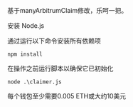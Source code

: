 
基于manyArbitrumClaim修改，乐呵一把。


安装 Node.js

通过运行以下命令安装所有依赖项
```
npm install
```
在操作之前运行脚本以确保它已初始化
```
node .\claimer.js
```
每个钱包至少需要0.005 ETH或大约10美元



